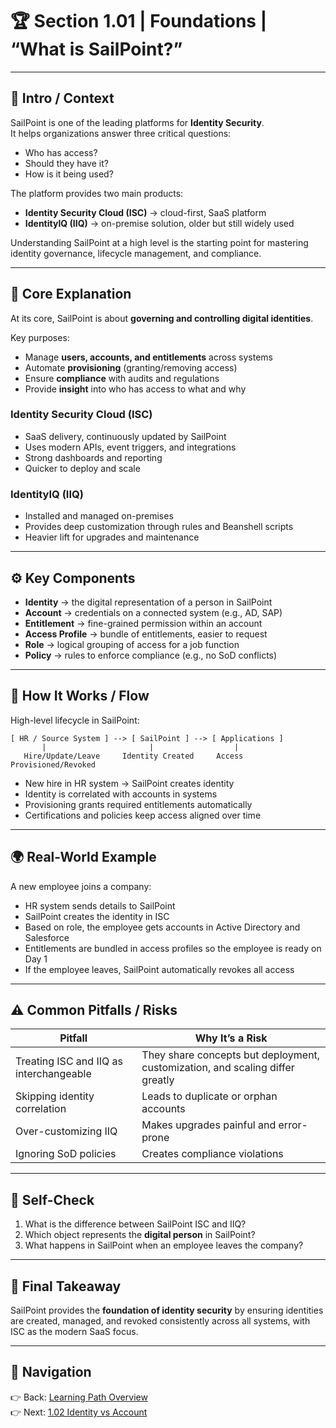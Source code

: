 # 🏆 Section 1.01 | Foundations | “What is SailPoint?”

---

## 📖 Intro / Context
SailPoint is one of the leading platforms for **Identity Security**.  
It helps organizations answer three critical questions:
- Who has access?  
- Should they have it?  
- How is it being used?  

The platform provides two main products:
- **Identity Security Cloud (ISC)** → cloud-first, SaaS platform  
- **IdentityIQ (IIQ)** → on-premise solution, older but still widely used  

Understanding SailPoint at a high level is the starting point for mastering identity governance, lifecycle management, and compliance.

---

## 🏢 Core Explanation
At its core, SailPoint is about **governing and controlling digital identities**.  

Key purposes:
- Manage **users, accounts, and entitlements** across systems  
- Automate **provisioning** (granting/removing access)  
- Ensure **compliance** with audits and regulations  
- Provide **insight** into who has access to what and why  

### Identity Security Cloud (ISC)
- SaaS delivery, continuously updated by SailPoint  
- Uses modern APIs, event triggers, and integrations  
- Strong dashboards and reporting  
- Quicker to deploy and scale  

### IdentityIQ (IIQ)
- Installed and managed on-premises  
- Provides deep customization through rules and Beanshell scripts  
- Heavier lift for upgrades and maintenance  

---

## ⚙️ Key Components
- **Identity** → the digital representation of a person in SailPoint  
- **Account** → credentials on a connected system (e.g., AD, SAP)  
- **Entitlement** → fine-grained permission within an account  
- **Access Profile** → bundle of entitlements, easier to request  
- **Role** → logical grouping of access for a job function  
- **Policy** → rules to enforce compliance (e.g., no SoD conflicts)  

---

## 🔄 How It Works / Flow
High-level lifecycle in SailPoint:

```
[ HR / Source System ] --> [ SailPoint ] --> [ Applications ]
       |                       |                  |
   Hire/Update/Leave     Identity Created     Access Provisioned/Revoked
```

- New hire in HR system → SailPoint creates identity  
- Identity is correlated with accounts in systems  
- Provisioning grants required entitlements automatically  
- Certifications and policies keep access aligned over time  

---

## 🌍 Real-World Example
A new employee joins a company:  
- HR system sends details to SailPoint  
- SailPoint creates the identity in ISC  
- Based on role, the employee gets accounts in Active Directory and Salesforce  
- Entitlements are bundled in access profiles so the employee is ready on Day 1  
- If the employee leaves, SailPoint automatically revokes all access  

---

## ⚠️ Common Pitfalls / Risks
| Pitfall | Why It’s a Risk |
|---------|-----------------|
| Treating ISC and IIQ as interchangeable | They share concepts but deployment, customization, and scaling differ greatly |
| Skipping identity correlation | Leads to duplicate or orphan accounts |
| Over-customizing IIQ | Makes upgrades painful and error-prone |
| Ignoring SoD policies | Creates compliance violations |

---

## 📝 Self-Check
1. What is the difference between SailPoint ISC and IIQ?  
2. Which object represents the **digital person** in SailPoint?  
3. What happens in SailPoint when an employee leaves the company?  

---

## 🎯 Final Takeaway
SailPoint provides the **foundation of identity security** by ensuring identities are created, managed, and revoked consistently across all systems, with ISC as the modern SaaS focus.

---

## 🔗 Navigation
👉 Back: [Learning Path Overview](../sailpoint-learning-path.md)  
👉 Next: [1.02 Identity vs Account](1.02-identity-vs-account.md)  
